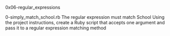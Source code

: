 0x06-regular_expressions

0-simply_match_school.rb
The regular expression must match School
Using the project instructions, create a Ruby script that accepts one argument and pass it to a regular expression matching method
